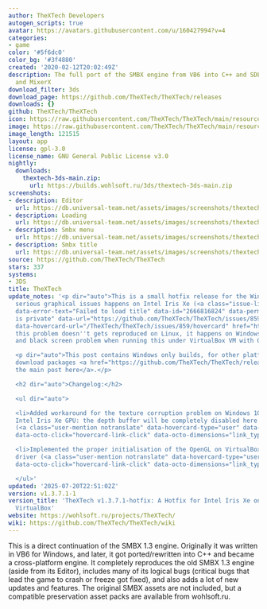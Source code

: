 ```yaml
---
author: TheXTech Developers
autogen_scripts: true
avatar: https://avatars.githubusercontent.com/u/160427994?v=4
categories:
- game
color: '#5f6dc0'
color_bg: '#3f4880'
created: '2020-02-12T20:02:49Z'
description: The full port of the SMBX engine from VB6 into C++ and SDL2, FreeImage
  and MixerX
download_filter: 3ds
download_page: https://github.com/TheXTech/TheXTech/releases
downloads: {}
github: TheXTech/TheXTech
icon: https://raw.githubusercontent.com/TheXTech/TheXTech/main/resources/icon/thextech_48.png
image: https://raw.githubusercontent.com/TheXTech/TheXTech/main/resources/wiiu/wuhb-splash.png
image_length: 121515
layout: app
license: gpl-3.0
license_name: GNU General Public License v3.0
nightly:
  downloads:
    thextech-3ds-main.zip:
      url: https://builds.wohlsoft.ru/3ds/thextech-3ds-main.zip
screenshots:
- description: Editor
  url: https://db.universal-team.net/assets/images/screenshots/thextech/editor.png
- description: Loading
  url: https://db.universal-team.net/assets/images/screenshots/thextech/loading.png
- description: Smbx menu
  url: https://db.universal-team.net/assets/images/screenshots/thextech/smbx-menu.png
- description: Smbx title
  url: https://db.universal-team.net/assets/images/screenshots/thextech/smbx-title.png
source: https://github.com/TheXTech/TheXTech
stars: 337
systems:
- 3DS
title: TheXTech
update_notes: '<p dir="auto">This is a small hotfix release for the Windows to address
  serious graphical issues happens on Intel Iris Xe (<a class="issue-link js-issue-link"
  data-error-text="Failed to load title" data-id="2666816824" data-permission-text="Title
  is private" data-url="https://github.com/TheXTech/TheXTech/issues/859" data-hovercard-type="issue"
  data-hovercard-url="/TheXTech/TheXTech/issues/859/hovercard" href="https://github.com/TheXTech/TheXTech/issues/859">#859</a>,
  this problem doesn''t gets reproduced on Linux, it happens on Windows exclusively)
  and black screen problem when running this under VirtualBox VM with OpenGL enabled.</p>

  <p dir="auto">This post contains Windows only builds, for other platforms, you can
  download packages <a href="https://github.com/TheXTech/TheXTech/releases/tag/v1.3.7.1">at
  the main post here</a>.</p>

  <h2 dir="auto">Changelog:</h2>

  <ul dir="auto">

  <li>Added workaround for the texture corruption problem on Windows 10+ with the
  Intel Iris Xe GPU: the depth buffer will be completely disabled here to avoid glitches
  (<a class="user-mention notranslate" data-hovercard-type="user" data-hovercard-url="/users/Wohlstand/hovercard"
  data-octo-click="hovercard-link-click" data-octo-dimensions="link_type:self" href="https://github.com/Wohlstand">@Wohlstand</a>)</li>

  <li>Implemented the proper initialisation of the OpenGL on VirtualBox''s SVGA3D
  driver (<a class="user-mention notranslate" data-hovercard-type="user" data-hovercard-url="/users/Wohlstand/hovercard"
  data-octo-click="hovercard-link-click" data-octo-dimensions="link_type:self" href="https://github.com/Wohlstand">@Wohlstand</a>)</li>

  </ul>'
updated: '2025-07-20T22:51:02Z'
version: v1.3.7.1-1
version_title: 'TheXTech v1.3.7.1-hotfix: A Hotfix for Intel Iris Xe on Windows and
  VirtualBox'
website: https://wohlsoft.ru/projects/TheXTech/
wiki: https://github.com/TheXTech/TheXTech/wiki
---
```

This is a direct continuation of the SMBX 1.3 engine. Originally it was written in VB6 for Windows, and later, it got ported/rewritten into C++ and became a cross-platform engine. It completely reproduces the old SMBX 1.3 engine (aside from its Editor), includes many of its logical bugs (critical bugs that lead the game to crash or freeze got fixed), and also adds a lot of new updates and features. The original SMBX assets are not included, but a compatible preservation asset packs are available from wohlsoft.ru.